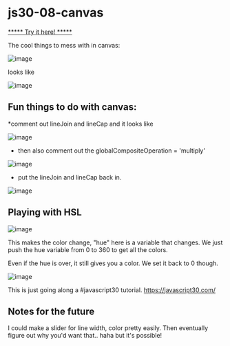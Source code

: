 
# js30-08-canvas
[***** Try it here! *****](https://mbeckdev.github.io/js30-08-canvas/)

The cool things to mess with in canvas:

![image](https://user-images.githubusercontent.com/4518809/150605869-14138c0a-6cdb-441e-9a85-14bcebc5bcd4.png)

looks like 

![image](https://user-images.githubusercontent.com/4518809/150606013-960c0346-9160-492e-bcb1-caff6c91ddf1.png)


## Fun things to do with canvas:

*comment out lineJoin and lineCap and it looks like

![image](https://user-images.githubusercontent.com/4518809/150606148-69aa7eb9-097f-407e-b8ec-69ecaaee7d09.png)

* then also comment out the globalCompositeOperation = 'multiply'

![image](https://user-images.githubusercontent.com/4518809/150606295-fd87a0a3-0d4f-4839-bd5d-ccea2ffbb2f6.png)

* put the lineJoin and lineCap back in.

![image](https://user-images.githubusercontent.com/4518809/150606469-ac98c460-bc83-4df4-bb7b-05cbb715c67e.png)

## Playing with HSL

![image](https://user-images.githubusercontent.com/4518809/150606542-dd53a197-78bf-4181-a597-350a1da1f1c0.png)

This makes the color change, "hue" here is a variable that changes. We just push the hue variable from 0 to 360 to get all the colors.

Even if the hue is over, it still gives you a color. We set it back to 0 though.

![image](https://user-images.githubusercontent.com/4518809/150606694-0bc4393f-e720-4a52-a2c1-14182e562617.png)
 




This is just going along a #javascript30 tutorial. https://javascript30.com/ 

## Notes for the future

I could make a slider for line width, color pretty easily.  Then eventually figure out why you'd want that.. haha but it's possible!
